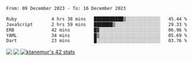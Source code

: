 <!--START_SECTION:waka-->

```txt
From: 09 December 2023 - To: 16 December 2023

Ruby             4 hrs 38 mins   ███████████▒░░░░░░░░░░░░░   45.44 %
JavaScript       2 hrs 59 mins   ███████▒░░░░░░░░░░░░░░░░░   29.33 %
ERB              42 mins         █▓░░░░░░░░░░░░░░░░░░░░░░░   06.96 %
YAML             34 mins         █▒░░░░░░░░░░░░░░░░░░░░░░░   05.69 %
Dart             23 mins         █░░░░░░░░░░░░░░░░░░░░░░░░   03.76 %
```

<!--END_SECTION:waka-->
<a href="https://github.com/anuraghazra/github-readme-stats">
  <img align="left" src="https://github-readme-stats.vercel.app/api?username=Tanesan&count_private=true&show_icons=true" />
<img align="left" src="https://github-readme-stats.vercel.app/api/top-langs/?username=Tanesan" />
</a>

[![ktanemur's 42 stats](https://badge42.vercel.app/api/v2/cl1wslf6s002109l771rng2w8/stats?cursusId=21&coalitionId=62)](https://github.com/JaeSeoKim/badge42)
